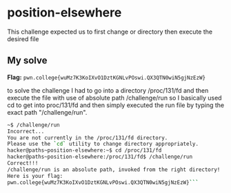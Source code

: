 # position-elsewhere

This challenge expected us to first change or directory then execute the desired file

## My solve
**Flag:** `pwn.college{wuMz7K3KoIXvO1DztKGNLvPOswi.QX3QTN0wiN5gjNzEzW}`

to solve the challenge I had to go into a directory /proc/131/fd and then execute the file with use of absolute path /challenge/run so I basically used cd to get
into proc/131/fd and then simply executed the run file by typing the exact path "/challenge/run".

```bash
~$ /challenge/run
Incorrect...
You are not currently in the /proc/131/fd directory.
Please use the `cd` utility to change directory appropriately.
hacker@paths~position-elsewhere:~$ cd /proc/131/fd
hacker@paths~position-elsewhere:/proc/131/fd$ /challenge/run
Correct!!!
/challenge/run is an absolute path, invoked from the right directory!
Here is your flag:
pwn.college{wuMz7K3KoIXvO1DztKGNLvPOswi.QX3QTN0wiN5gjNzEzW}```
